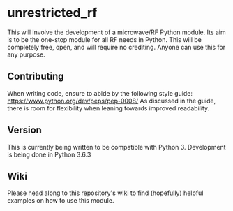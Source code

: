 # unrestricted_rf
This will involve the development of a microwave/RF Python module. Its aim is to be the one-stop module for all RF needs in Python. This will be completely free, open, and will require no crediting. Anyone can use this for any purpose.

## Contributing
When writing code, ensure to abide by the following style guide: https://www.python.org/dev/peps/pep-0008/
As discussed in the guide, there is room for flexibility when leaning towards improved readability.

## Version
This is currently being written to be compatible with Python 3. Development is being done in Python 3.6.3

## Wiki
Please head along to this repository's wiki to find (hopefully) helpful examples on how to use this module.
